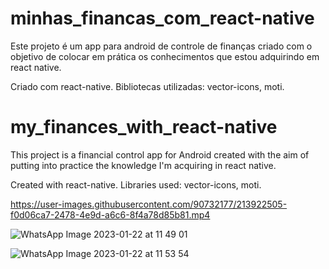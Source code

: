 # minhas_financas_com_react-native

Este projeto é um app para android de controle de finanças criado com o objetivo de colocar em prática os conhecimentos que estou adquirindo em react native.

Criado com react-native.
Bibliotecas utilizadas: vector-icons, moti.

# my_finances_with_react-native

This project is a financial control app for Android created with the aim of putting into practice the knowledge I'm acquiring in react native.

Created with react-native.
Libraries used: vector-icons, moti.


https://user-images.githubusercontent.com/90732177/213922505-f0d06ca7-2478-4e9d-a6c6-8f4a78d85b81.mp4




![WhatsApp Image 2023-01-22 at 11 49 01](https://user-images.githubusercontent.com/90732177/213922239-d711c933-a396-4d35-ac62-3f5bff16e886.jpeg)

![WhatsApp Image 2023-01-22 at 11 53 54](https://user-images.githubusercontent.com/90732177/213922401-1bc808c5-9da9-46b8-aefc-e0ff0fecae16.jpeg)



